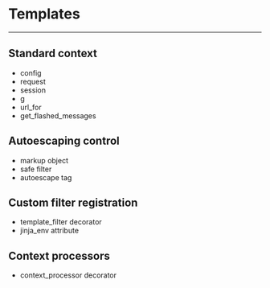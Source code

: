 <!-- bg=white fg=black -->

# Templates

---

## Standard context

- config
- request
- session
- g
- url_for
- get_flashed_messages

## Autoescaping control

- markup object
- safe filter
- autoescape tag

## Custom filter registration

- template_filter decorator
- jinja_env attribute

## Context processors

- context_processor decorator
